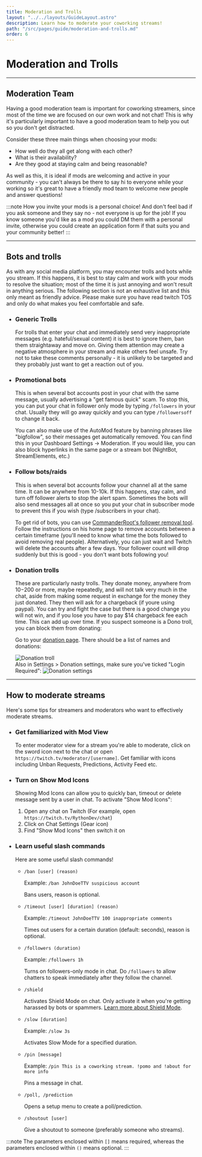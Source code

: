 ```yaml
---
title: Moderation and Trolls
layout: "../../layouts/GuideLayout.astro"
description: Learn how to moderate your coworking streams!
path: "/src/pages/guide/moderation-and-trolls.md"
order: 6
---
```


# Moderation and Trolls

---

## Moderation Team

Having a good moderation team is important for coworking streamers, since most of the time we are focused on our own work and not chat! This is why it's particularly important to have a good moderation team to help you out so you don't get distracted. 

Consider these three main things when choosing your mods:

- How well do they all get along with each other?
- What is their availability?
- Are they good at staying calm and being reasonable?

As well as this, it is ideal if mods are welcoming and active in your community - you can't always be there to say hi to everyone while your working so it's great to have a friendly mod team to welcome new people and answer questions!

:::note
How you invite your mods is a personal choice! And don't feel bad if you ask someone and they say no - not everyone is up for the job! If you know someone you'd like as a mod you could DM them with a personal invite, otherwise you could create an application form if that suits you and your community better!
:::


---

## Bots and trolls

As with any social media platform, you may encounter trolls and bots while you stream. If this happens, it is best to stay calm and work with your mods to resolve the situation; most of the time it is just annoying and won't result in anything serious. The following section is not an exhaustive list and this only meant as friendly advice. Please make sure you have read twitch TOS and only do what makes you feel comfortable and safe.

- ### Generic Trolls

    For trolls that enter your chat and immediately send very inappropriate messages (e.g. hateful/sexual content) it is best to ignore them, ban them straightaway and move on. Giving them attention may create a negative atmosphere in your stream and make others feel unsafe. Try not to take these comments personally - it is unlikely to be targeted and they probably just want to get a reaction out of you. 

- ### Promotional bots

    This is when several bot accounts post in your chat with the same message, usually advertising a "get famous quick" scam. To stop this, you can put your chat in follower only mode by typing `/followers` in your chat. Usually they will go away quickly and you can type `/followersoff` to change it back.

    You can also make use of the AutoMod feature by banning phrases like "bigfollow", so their messages get automatically removed. You can find this in your Dashboard Settings → Moderation. If you would like, you can also block hyperlinks in the same page or a stream bot (NightBot, StreamElements, etc.)

- ### Follow bots/raids

    This is when several bot accounts follow your channel all at the same time. It can be anywhere from 10-10k. If this happens, stay calm, and turn off follower alerts to stop the alert spam. Sometimes the bots will also send messages all at once so you put your chat in subscriber mode to prevent this if you wish (type <span class="code-highlight">/subscribers</span> in your chat).

    To get rid of bots, you can use [CommanderRoot's follower removal tool](https://twitch-tools.rootonline.de/follower_remover.php). Follow the instructions on his home page to remove accounts between a certain timeframe (you'll need to know what time the bots followed to avoid removing real people). Alternatively, you can just wait and Twitch will delete the accounts after a few days. Your follower count will drop suddenly but this is good - you don't want bots following you!

- ### Donation trolls

    These are particularly nasty trolls. They donate money, anywhere from $10-$200 or more, maybe repeatedly, and will not talk very much in the chat, aside from making some request in exchange for the money they just donated. They then will ask for a chargeback (if youre using paypal). You can try and fight the case but there is a good change you will not win, and if you lose you have to pay $14 chargeback fee each time. This can add up over time. If you suspect someone is a Dono troll, you can block them from donating:

    Go to your [donation page](https://streamlabs.com/dashboard#/donations). There should be a list of names and donations:

    <img src="/images/moderation-and-trolls/donation-troll.webp" alt="Donation troll" loading="lazy" />

    <br> 
    Also in Settings > Donation settings, make sure you've ticked "Login Required":

    <img src="/images/moderation-and-trolls/donation-settings.webp" alt="Donation settings" loading="lazy" />

---

## How to moderate streams

Here's some tips for streamers and moderators who want to effectively moderate streams.

- ### Get familiarized with Mod View
    To enter moderator view for a stream you're able to moderate, click on the sword icon next to the chat or open `https://twitch.tv/moderator/[username]`. Get familiar with icons including Unban Requests, Predictions, Activity Feed etc.

- ### Turn on Show Mod Icons
    Showing Mod Icons can allow you to quickly ban, timeout or delete message sent by a user in chat. To activate "Show Mod Icons":
    1. Open any chat on Twitch (For example, open `https://twitch.tv/RythonDev/chat`)
    2. Click on Chat Settings (Gear icon)
    3. Find "Show Mod Icons" then switch it on

- ### Learn useful slash commands
    Here are some useful slash commands! 
    - `/ban [user] (reason)` 
        
        Example: `/ban JohnDoeTTV suspicious account`
        
        Bans users, reason is optional.

    - `/timeout [user] [duration] (reason)`
        
        Example: `/timeout JohnDoeTTV 100 inappropriate comments`
        
        Times out users for a certain duration (default: seconds), reason is optional.

    - `/followers (duration)`
        
        Example: `/followers 1h`
        
        Turns on followers-only mode in chat. Do `/followers` to allow chatters to speak immediately after they follow the channel.
    
    - `/shield`
        
        Activates Shield Mode on chat. Only activate it when you're getting harassed by bots or spammers. [Learn more 
        about Shield Mode](https://safety.twitch.tv/s/article/Protect-your-channel-with-Shield-Mode?language=en_US).

    - `/slow [duration]`
        
        Example: `/slow 3s`

        Activates Slow Mode for a specified duration.

    - `/pin [message]`
        
        Example: `/pin This is a coworking stream. !pomo and !about for more info`
        
        Pins a message in chat.

    - `/poll, /prediction`
        
        Opens a setup menu to create a poll/prediction.

    - `/shoutout [user]`

        Give a shoutout to someone (preferably someone who streams).

:::note
The parameters enclosed within `[]` means required, whereas the parameters enclosed within `()` means optional.
:::